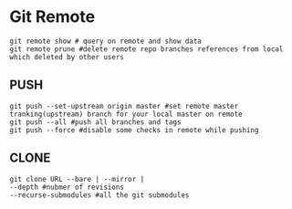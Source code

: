 # Git Remote 

	git remote show # query on remote and show data
	git remote prune #delete remote repo branches references from local which deleted by other users

## PUSH

	git push --set-upstream origin master #set remote master tranking(upstream) branch for your local master on remote
	git push --all #push all branches and tags
	git push --force #disable some checks in remote while pushing

## CLONE

	git clone URL --bare | --mirror | 
	--depth #nubmer of revisions
	--recurse-submodules #all the git submodules

